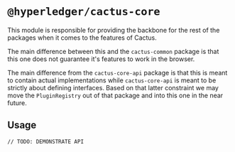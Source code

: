 # `@hyperledger/cactus-core`

This module is responsible for providing the backbone for the rest of the packages
when it comes to the features of Cactus.

The main difference between this and the `cactus-common` package is that this one
does not guarantee it's features to work in the browser.

The main difference from the `cactus-core-api` package is that this is meant to
contain actual implementations while `cactus-core-api` is meant to be strictly
about defining interfaces. Based on that latter constraint we may move the
`PluginRegistry` out of that package and into this one in the near future.

## Usage

```
// TODO: DEMONSTRATE API
```
